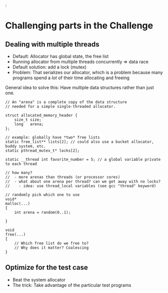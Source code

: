 :

# Challenging parts in the Challenge

## Dealing with multiple threads

 - Default: Allocator has global state, the free list
 - Running allocator from multiple threads concurrently => data race
 - Default solution: add a lock (mutex)
 - Problem: That serializes our allocator, which is a problem because
   many programs spend a *lot* of their time allocating and freeing

General idea to solve this: Have multiple data structures rather than
just one.

```
// An "arena" is a complete copy of the data structure
// needed for a simple single-threaded allocator.

struct allocated_memory_header {
    size_t size;
    long   arena;
};

// example: globally have *two* free lists
static free_list** lists[2]; // could also use a bucket allocator, buddy system, etc.
static pthread_mutex_t* locks[2];

static __thread int favorite_number = 5; // a global variable private to each thread

// how many?
//  - more arenas than threads (or processor cores)
//  - what about one arena per thread? can we get away with no locks?
//    - idea: use thread_local variables (see gcc "thread" keyword)

// randomly pick which one to use
void*
malloc(...)
{
    int arena = random(0..1); 

}

void
free(...)
{
    // Which free list do we free to?
    // Why does it matter? Coalescing
}
```

## Optimize for the test case

 - Beat the system allocator
 - The trick: Take advantage of the particular test programs
